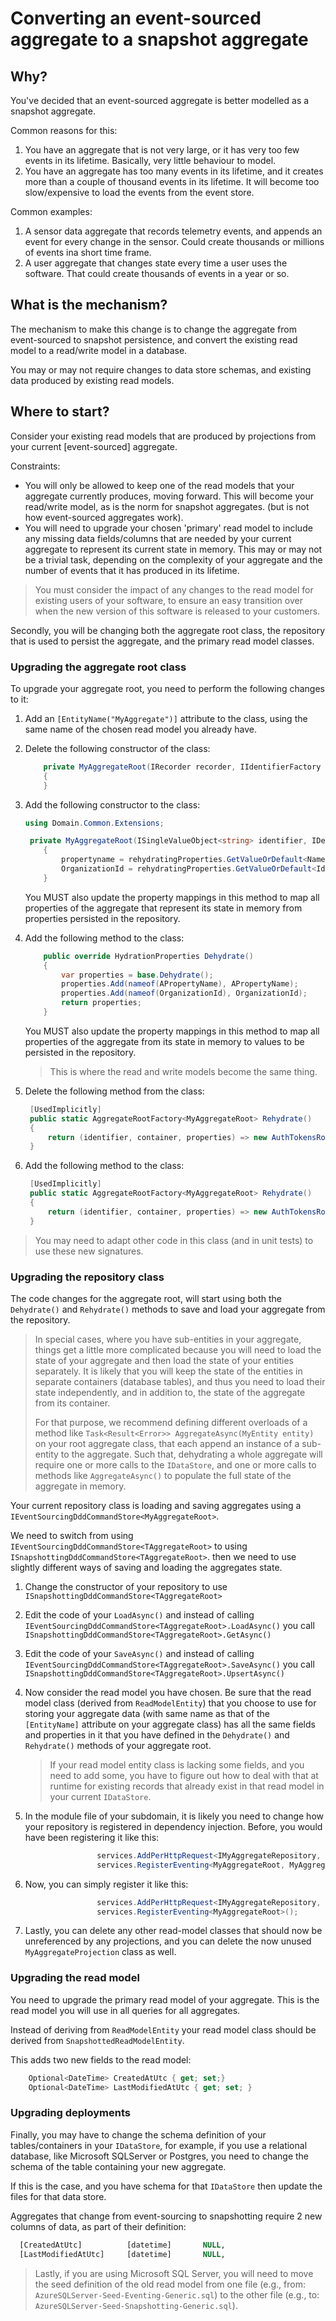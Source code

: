 # Converting an event-sourced aggregate to a snapshot aggregate

## Why?

You've decided that an event-sourced aggregate is better modelled as a snapshot aggregate.

Common reasons for this:
1. You have an aggregate that is not very large, or it has very too few events in its lifetime. Basically, very little behaviour to model.
2. You have an aggregate has too many events in its lifetime, and it creates more than a couple of thousand events in its lifetime. It will become too slow/expensive to load the events from the event store.

Common examples:
1. A sensor data aggregate that records telemetry events, and appends an event for every change in the sensor. Could create thousands or millions of events ina short time frame.
2. A user aggregate that changes state every time a user uses the software. That could create thousands of events in a year or so.


## What is the mechanism?

The mechanism to make this change is to change the aggregate from event-sourced to snapshot persistence, and convert the existing read model to a read/write model in a database.

You may or may not require changes to data store schemas, and existing data produced by existing read models.

## Where to start?

Consider your existing read models that are produced by projections from your current \[event-sourced\] aggregate.

Constraints:
* You will only be allowed to keep one of the read models that your aggregate currently produces, moving forward. This will become your read/write model, as is the norm for snapshot aggregates. (but is not how event-sourced aggregates work).
* You will need to upgrade your chosen 'primary' read model to include any missing data fields/columns that are needed by your current aggregate to represent its current state in memory. This may or may not be a trivial task, depending on the complexity of your aggregate and the number of events that it has produced in its lifetime.

> You must consider the impact of any changes to the read model for existing users of your software, to ensure an easy transition over when the new version of this software is released to your customers.

Secondly, you will be changing both the aggregate root class, the repository that is used to persist the aggregate, and the primary read model classes.

### Upgrading the aggregate root class

To upgrade your aggregate root, you need to perform the following changes to it:

1. Add an `[EntityName("MyAggregate")]` attribute to the class, using the same name of the chosen read model you already have.

2. Delete the following constructor of the class:
   ```c#
       private MyAggregateRoot(IRecorder recorder, IIdentifierFactory idFactory, ISingleValueObject<string> identifier) : base( recorder, idFactory, identifier)
       {
       }
   ```

3. Add the following constructor to the class:

   ```c#
   using Domain.Common.Extensions;    
   
   	private MyAggregateRoot(ISingleValueObject<string> identifier, IDependencyContainer container, HydrationProperties rehydratingProperties) : base(identifier, container, rehydratingProperties)
       {
           propertyname = rehydratingProperties.GetValueOrDefault<Name>(nameof(propertyname));
           OrganizationId = rehydratingProperties.GetValueOrDefault<Identifier>(nameof(OrganizationId));
       }
   ```

   You MUST also update the property mappings in this method to map all properties of the aggregate that represent its state in memory from properties persisted in the repository.

4. Add the following method to the class:

   ```c#
       public override HydrationProperties Dehydrate()
       {
           var properties = base.Dehydrate();
           properties.Add(nameof(APropertyName), APropertyName);
           properties.Add(nameof(OrganizationId), OrganizationId);
           return properties;
       }
   ```

   You MUST also update the property mappings in this method to map all properties of the aggregate from its state in memory to values to be persisted in the repository.

   > This is where the read and write models become the same thing.

5. Delete the following method from the class:

   ```c#
    [UsedImplicitly]
    public static AggregateRootFactory<MyAggregateRoot> Rehydrate()
    {
        return (identifier, container, properties) => new AuthTokensRootRoot(container.GetRequiredService<IRecorder>(), container.GetRequiredService<IIdentifierFactory>(), identifier);
    }
   ```

6. Add the following method to the class:
   ```c#
    [UsedImplicitly]
    public static AggregateRootFactory<MyAggregateRoot> Rehydrate()
    {
        return (identifier, container, properties) => new AuthTokensRootRoot(identifier, container, properties);
    }
   ```

> You may need to adapt other code in this class (and in unit tests) to use these new signatures.


### Upgrading the repository class

The code changes for the aggregate root, will start using both the `Dehydrate()` and `Rehydrate()` methods to save and load your aggregate from the repository.

> In special cases, where you have sub-entities in your aggregate, things get a little more complicated because you will need to load the state of your aggregate and then load the state of your entities separately. It is likely that you will keep the state of the entities in separate containers (database tables), and thus you need to load their state independently, and in addition to, the state of the aggregate from its container. 
>
> For that purpose, we recommend defining different overloads of a method like `Task<Result<Error>> AggregateAsync(MyEntity entity)` on your root aggregate class, that each append an instance of a sub-entity to the aggregate. Such that, dehydrating a whole aggregate will require one or more calls to the `IDataStore`, and one or more calls to methods like `AggregateAsync()` to populate the full state of the aggregate in memory.

Your current repository class is loading and saving aggregates using a `IEventSourcingDddCommandStore<MyAggregateRoot>`.

We need to switch from using `IEventSourcingDddCommandStore<TAggregateRoot>` to using `ISnapshottingDddCommandStore<TAggregateRoot>`. then we need to use slightly different ways of saving and loading the aggregates state.

1. Change the constructor of your repository to use `ISnapshottingDddCommandStore<TAggregateRoot>`

2. Edit the code of your `LoadAsync()` and instead of calling `IEventSourcingDddCommandStore<TAggregateRoot>.LoadAsync()` you call `ISnapshottingDddCommandStore<TAggregateRoot>.GetAsync()`

3. Edit the code of your `SaveAsync()` and instead of calling `IEventSourcingDddCommandStore<TAggregateRoot>.SaveAsync()` you call `ISnapshottingDddCommandStore<TAggregateRoot>.UpsertAsync()`

4. Now consider the read model you have chosen. Be sure that the read model class (derived from `ReadModelEntity`) that you choose to use for storing your aggregate data (with same name as that of the `[EntityName]` attribute on your aggregate class) has all the same fields and properties in it that you have defined in the `Dehydrate()` and `Rehydrate()` methods of your aggregate root.

   > If your read model entity class is lacking some fields, and you need to add some, you have to figure out how to deal with that at runtime for existing records that already exist in that read model in your current `IDataStore`. 

5. In the module file of your subdomain, it is likely you need to change how your repository is registered in dependency injection. Before, you would have been registering it like this:

   ```c#
                   services.AddPerHttpRequest<IMyAggregateRepository, MyAggregateRepository>();
                   services.RegisterEventing<MyAggregateRoot, MyAggregateProjection>();
   ```

6. Now, you can simply register it like this:

   ```c#
                   services.AddPerHttpRequest<IMyAggregateRepository, MyAggregateRepository>();
                   services.RegisterEventing<MyAggregateRoot>();
   ```

7. Lastly, you can delete any other read-model classes that should now be unreferenced by any projections, and you can delete the now unused `MyAggregateProjection` class as well.

### Upgrading the read model

You need to upgrade the primary read model of your aggregate. This is the read model you will use in all queries for all aggregates.

Instead of deriving from `ReadModelEntity` your read model class should be derived from `SnapshottedReadModelEntity`.

This adds two new fields to the read model:

```c#
    Optional<DateTime> CreatedAtUtc { get; set;}
    Optional<DateTime> LastModifiedAtUtc { get; set; }
```

### Upgrading deployments

Finally, you may have to change the schema definition of your tables/containers in your `IDataStore`, for example, if you use a relational database, like Microsoft SQLServer or Postgres, you need to change the schema of the table containing your new aggregate.

If this is the case, and you have schema for that `IDataStore` then update the files for that data store.

Aggregates that change from event-sourcing to snapshotting require 2 new columns of data, as part of their definition:

```sql
  [CreatedAtUtc]          [datetime]       NULL,
  [LastModifiedAtUtc]     [datetime]       NULL,
```

> Lastly, if you are using Microsoft SQL Server, you will need to move the seed definition of the old read model from one file (e.g., from: `AzureSQLServer-Seed-Eventing-Generic.sql`) to the other file (e.g., to: `AzureSQLServer-Seed-Snapshotting-Generic.sql`). 
